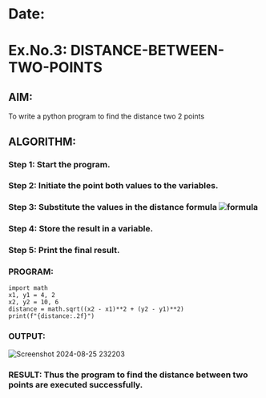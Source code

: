 # Date:
# Ex.No.3: DISTANCE-BETWEEN-TWO-POINTS
## AIM:
To write a python program to find the distance two 2 points
## ALGORITHM:
### Step 1: Start the program.
### Step 2: Initiate the point both values to the variables.
### Step 3: Substitute the values in the distance formula  ![formula](/formula.JPG)
### Step 4: Store the result in a variable.
### Step 5: Print the final result.
### PROGRAM:
  ```
import math
x1, y1 = 4, 2
x2, y2 = 10, 6
distance = math.sqrt((x2 - x1)**2 + (y2 - y1)**2)
print(f"{distance:.2f}")
```
### OUTPUT:
![Screenshot 2024-08-25 232203](https://github.com/user-attachments/assets/e47f0ec8-f4f0-4356-8142-b797d22acc74)

### RESULT: Thus the program to find the distance between two points are executed successfully.
